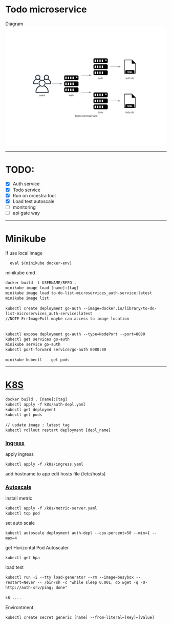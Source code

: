 # Todo microservice

Diagram
![todo_microservice](todo_microservice.png)

---
# TODO: 
- [x] Auth service
- [x] Todo service
- [x] Run on <a id="orcestra">orcestra tool</a>
- [x] Load test <a id="autoscale">autoscale</a>
- [ ] monitoring
- [ ] api gate way
---
# Minikube

If use local image
```
  eval $(minikube docker-env)
```

minikube cmd 
```
docker build -t USERNAME/REPO .
minikube image load [name]:[tag]
minikube image load to-do-list-microservices_auth-service:latest
minikube image list

kubectl create deployment go-auth --image=docker.io/library/to-do-list-microservices_auth-service:latest
//NOTE ErrImagePull maybe can access to image location 


kubectl expose deployment go-auth --type=NodePort --port=8080
kubectl get services go-auth
minikube service go-auth
kubectl port-forward service/go-auth 8080:80

minikube kubectl -- get pods
```
---
# [K8S](#orcestra) 

```
docker build . [name]:[tag]
kubectl apply -f k8s/auth-depl.yaml
kubectl get deployment
kubectl get pods

// update image : latest tag
kubectl rollout restart deployment [depl_name]

```
### [Ingress](#ingress)
apply ingress
```
kubectl apply -f /k8s/ingress.yaml
```

add hostname to app
edit hosts file (/etc/hosts)


### [Autoscale](#autoscale) 
install metric
```
kubectl apply -f /k8s/metric-server.yaml
kubectl top pod
```

set auto scale
```
kubectl autoscale deployment auth-depl --cpu-percent=50 --min=1 --max=4
```

get Horizontal Pod Autoscaler
```
kubectl get hpa
```

load test 
```
kubectl run -i --tty load-generator --rm --image=busybox --restart=Never -- /bin/sh -c "while sleep 0.001; do wget -q -O- http://auth-srv/ping; done"

k6 ....
```


Environtment
```
kubectl create secret generic [name] --from-literal=[Key]=[Value]
```